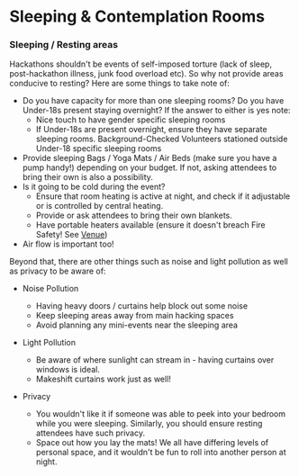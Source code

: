 # Sleeping & Contemplation Rooms

### Sleeping / Resting areas

Hackathons shouldn't be events of self-imposed torture (lack of sleep, post-hackathon illness, junk food overload etc).  So why not provide areas conducive to resting?  Here are some things to take note of:

- Do you have capacity for more than one sleeping rooms?  Do you have Under-18s present staying overnight?  If the answer to either is yes note:
	- Nice touch to have gender specific sleeping rooms
	- If Under-18s are present overnight, ensure they have separate sleeping rooms. Background-Checked Volunteers stationed outside Under-18 specific sleeping rooms
- Provide sleeping Bags / Yoga Mats / Air Beds (make sure you have a pump handy!) depending on your budget.  If not, asking attendees to bring their own is also a possibility. 
- Is it going to be cold during the event?
	- Ensure that room heating is active at night, and check if it adjustable or is controlled by central heating.
	- Provide or ask attendees to bring their own blankets.
	- Have portable heaters available (ensure it doesn't breach Fire Safety!  See [Venue](kpchi.github.io/hackaguide/Pre-Planning/Venue "Venue"))
- Air flow is important too!  

Beyond that, there are other things such as noise and light pollution as well as privacy to be aware of:

- Noise Pollution
	- Having heavy doors / curtains help block out some noise
	- Keep sleeping areas away from main hacking spaces
	- Avoid planning any mini-events near the sleeping area

- Light Pollution
	- Be aware of where sunlight can stream in - having curtains over windows is ideal.
	- Makeshift curtains work just as well!  

- Privacy
	- You wouldn't like it if someone was able to peek into your bedroom while you were sleeping.  Similarly, you should ensure resting attendees have such privacy.
	- Space out how you lay the mats!  We all have differing levels of personal space, and it wouldn't be fun to roll into another person at night.